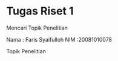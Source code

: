 # Tugas Riset 1 
Mencari Topik Penelitian

Nama : Faris Syaifulloh
NIM :20081010078

Topik Penelitian

